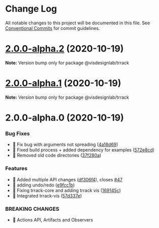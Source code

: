 # Change Log

All notable changes to this project will be documented in this file.
See [Conventional Commits](https://conventionalcommits.org) for commit guidelines.

# [2.0.0-alpha.2](https://github.com/visdesignlab/trrack/compare/@visdesignlab/trrack@2.0.0-alpha.1...@visdesignlab/trrack@2.0.0-alpha.2) (2020-10-19)

**Note:** Version bump only for package @visdesignlab/trrack





# [2.0.0-alpha.1](https://github.com/visdesignlab/trrack/compare/@visdesignlab/trrack@2.0.0-alpha.0...@visdesignlab/trrack@2.0.0-alpha.1) (2020-10-19)

**Note:** Version bump only for package @visdesignlab/trrack





# 2.0.0-alpha.0 (2020-10-19)


### Bug Fixes

* 🐛 Fix bug with arguments not spreading ([4a18d69](https://github.com/visdesignlab/trrack/commit/4a18d69757d6bd68f2b6cbfbf42cfdb3807fec87))
* 🐛 Fixed build process + added dependency for examples ([572e8cd](https://github.com/visdesignlab/trrack/commit/572e8cd8675003030ac942036201868383569835))
* 🐛 Removed old code directories ([37f280a](https://github.com/visdesignlab/trrack/commit/37f280a15d167ff5d4f6c79aa1e2cd51ea7ea017))


### Features

* 🎸 Added multiple API changes ([df306f4](https://github.com/visdesignlab/trrack/commit/df306f42ef26568aa533ce3592a0142650da5e34)), closes [#47](https://github.com/visdesignlab/trrack/issues/47)
* 🎸 adding undo/redo ([e9fcc1b](https://github.com/visdesignlab/trrack/commit/e9fcc1b760951440aa21235e8820ac7ed2efada6))
* 🎸 Fixing trrack-core and adding trrack vis ([169145c](https://github.com/visdesignlab/trrack/commit/169145cb4f7d3a880c61d5f073115d7d898a62a8))
* 🎸 Integrated trrack-vis ([57d337e](https://github.com/visdesignlab/trrack/commit/57d337e60eb9b7d4059e23bf9e827c8e872c6a04))


### BREAKING CHANGES

* 🧨 Actions API, Artifacts and Observers
